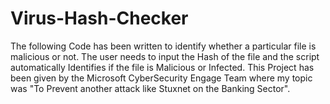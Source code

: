 # Virus-Hash-Checker
The following Code has been written to identify whether a particular file is malicious or not. The user needs to input the Hash of the file and the script automatically Identifies if the file is Malicious or Infected. This Project has been given by the Microsoft CyberSecurity Engage Team where my topic was "To Prevent another attack like Stuxnet on the Banking Sector".
